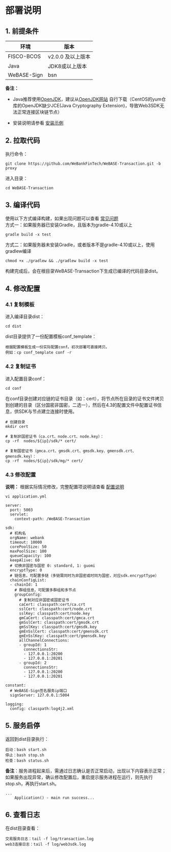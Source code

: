 # 部署说明

## 1. 前提条件

| 环境        | 版本              |
| ----------- | ----------------- |
| FISCO-BCOS  | v2.0.0 及以上版本 |
| Java        | JDK8或以上版本    |
| WeBASE-Sign | bsn               |

**备注：**

-  Java推荐使用[OpenJDK](./appendix.html#java )，建议从[OpenJDK网站](https://jdk.java.net/java-se-ri/11) 自行下载（CentOS的yum仓库的OpenJDK缺少JCE(Java Cryptography Extension)，导致Web3SDK无法正常连接区块链节点）

- 安装说明请参看 [安装示例](./appendix.md#1-安装示例)


## 2. 拉取代码

执行命令：

```
git clone https://github.com/WeBankFinTech/WeBASE-Transaction.git -b proxy
```

进入目录：

```
cd WeBASE-Transaction
```

## 3. 编译代码

使用以下方式编译构建，如果出现问题可以查看 [常见问题](./appendix.md#2-常见问题)</br>
方式一：如果服务器已安装Gradle，且版本为gradle-4.10或以上

```shell
gradle build -x test
```

方式二：如果服务器未安装Gradle，或者版本不是gradle-4.10或以上，使用gradlew编译

```shell
chmod +x ./gradlew && ./gradlew build -x test
```

构建完成后，会在根目录WeBASE-Transaction下生成已编译的代码目录dist。

## 4. 修改配置

### 4.1 复制模板

进入编译目录dist：

```
cd dist
```

dist目录提供了一份配置模板conf_template：

```
根据配置模板生成一份实际配置conf。初次部署可直接拷贝。
例如：cp conf_template conf -r
```

### 4.2 复制证书

进入配置目录conf：

```shell
cd conf
```

在conf目录创建对应链的证书目录（如：cert），将节点所在目录的证书文件拷贝到创建的目录（区分国密非国密，二选一），然后在4.3的配置文件中配置证书信息，供SDK与节点建立连接时使用。

```
# 创建目录
mkdir cert

# 复制非国密证书（ca.crt、node.crt、node.key）：
cp -rf  nodes/${ip}/sdk/* cert/

# 复制国密证书（gmca.crt、gmsdk.crt、gmsdk.key、gmensdk.crt、gmensdk.key）：
cp -rf  nodes/${ip}/sdk/mg/* cert/
```

### 4.3 修改配置

**说明：** 根据实际情况修改，完整配置项说明请查看 [配置说明](./appendix.md#3-applicationyml配置项说明)

```shell
vi application.yml
```

```
server:
  port: 5003
  servlet:
    context-path: /WeBASE-Transaction

sdk:
  # 机构名
  orgName: webank
  timeout: 10000
  corePoolSize: 50
  maxPoolSize: 100
  queueCapacity: 100
  keepAlive: 60
  # 切换非国密与国密 0: standard, 1: guomi
  encryptType: 0
  # 链信息，可配置多链（多链需同时为非国密或时同为国密，对应sdk.encryptType）
  chainConfigList:
  - chainId: 1
    # 群组信息，可配置多群组和多节点
    groupConfig:
      # 复制对应非国密或国密证书
      caCert: classpath:cert/ca.crt
      sslCert: classpath:cert/node.crt
      sslKey: classpath:cert/node.key
      gmCaCert: classpath:cert/gmca.crt
      gmSslCert: classpath:cert/gmsdk.crt
      gmSslKey: classpath:cert/gmsdk.key
      gmEnSslCert: classpath:cert/gmensdk.crt
      gmEnSslKey: classpath:cert/gmensdk.key
      allChannelConnections:
      - groupId: 1
        connectionsStr:
        - 127.0.0.1:20200
        - 127.0.0.1:20201
      - groupId: 2
        connectionsStr:
        - 127.0.0.1:20200
        - 127.0.0.1:20201

constant: 
  # WeBASE-Sign签名服务ip端口
  signServer: 127.0.0.1:5004

logging: 
  config: classpath:log4j2.xml
```

## 5. 服务启停

返回到dist目录执行：

```shell
启动：bash start.sh
停止：bash stop.sh
检查：bash status.sh
```

**备注**：服务进程起来后，需通过日志确认是否正常启动，出现以下内容表示正常；如果服务出现异常，确认修改配置后，重启提示服务进程在运行，则先执行stop.sh，再执行start.sh。

```
...
	Application() - main run success...
```

## 6. 查看日志

在dist目录查看：

```shell
交易服务日志：tail -f log/transaction.log
web3连接日志：tail -f log/web3sdk.log
```
